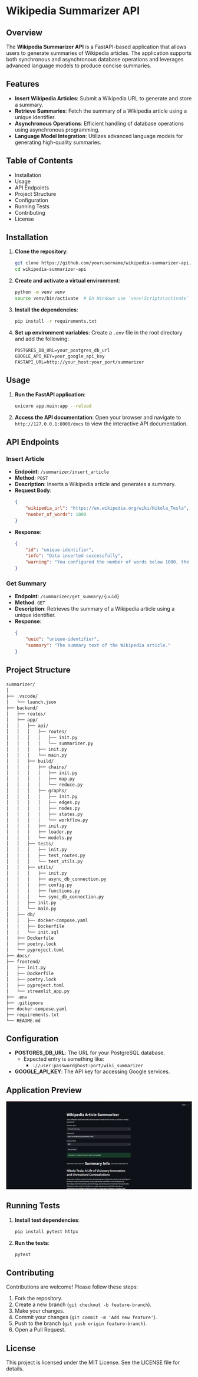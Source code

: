 # Wikipedia Summarizer API

## Overview

The **Wikipedia Summarizer API** is a FastAPI-based application that allows users to generate summaries of Wikipedia articles. The application supports both synchronous and asynchronous database operations and leverages advanced language models to produce concise summaries.

## Features

- **Insert Wikipedia Articles**: Submit a Wikipedia URL to generate and store a summary.
- **Retrieve Summaries**: Fetch the summary of a Wikipedia article using a unique identifier.
- **Asynchronous Operations**: Efficient handling of database operations using asynchronous programming.
- **Language Model Integration**: Utilizes advanced language models for generating high-quality summaries.

## Table of Contents

- Installation
- Usage
- API Endpoints
- Project Structure
- Configuration
- Running Tests
- Contributing
- License

## Installation

1. **Clone the repository**:
    ```sh
    git clone https://github.com/yourusername/wikipedia-summarizer-api.git
    cd wikipedia-summarizer-api
    ```

2. **Create and activate a virtual environment**:
    ```sh
    python -m venv venv
    source venv/bin/activate  # On Windows use `venv\Scripts\activate`
    ```

3. **Install the dependencies**:
    ```sh
    pip install -r requirements.txt
    ```

4. **Set up environment variables**:
    Create a `.env` file in the root directory and add the following:
    ```env
    POSTGRES_DB_URL=your_postgres_db_url
    GOOGLE_API_KEY=your_google_api_key
    FASTAPI_URL=http://your_host:your_port/summarizer
    ```

## Usage

1. **Run the FastAPI application**:
    ```sh
    uvicorn app.main:app --reload
    ```

2. **Access the API documentation**:
    Open your browser and navigate to `http://127.0.0.1:8000/docs` to view the interactive API documentation.

## API Endpoints

### Insert Article

- **Endpoint**: `/summarizer/insert_article`
- **Method**: `POST`
- **Description**: Inserts a Wikipedia article and generates a summary.
- **Request Body**:
    ```json
    {
        "wikipedia_url": "https://en.wikipedia.org/wiki/Nikola_Tesla",
        "number_of_words": 1000
    }
    ```
- **Response**:
    ```json
    {
        "id": "unique-identifier",
        "info": "Data inserted successfully",
        "warning": "You configured the number of words below 1000, the lowest value of this parameter is 1000."
    }
    ```

### Get Summary

- **Endpoint**: `/summarizer/get_summary/{uuid}`
- **Method**: `GET`
- **Description**: Retrieves the summary of a Wikipedia article using a unique identifier.
- **Response**:
    ```json
    {
        "uuid": "unique-identifier",
        "summary": "The summary text of the Wikipedia article."
    }
    ```

## Project Structure
```
summarizer/
│
├── .vscode/
│   └── launch.json
├── backend/
│   ├── routes/
│   ├── app/
│   │   ├── api/
│   │   │   ├── routes/
│   │   │   │   ├── init.py
│   │   │   │   └── summarizer.py
│   │   │   ├── init.py
│   │   │   └── main.py
│   │   ├── build/
│   │   │   ├── chains/
│   │   │   │   ├── init.py
│   │   │   │   ├── map.py
│   │   │   │   └── reduce.py
│   │   │   ├── graphs/
│   │   │   │   ├── init.py
│   │   │   │   ├── edges.py
│   │   │   │   ├── nodes.py
│   │   │   │   ├── states.py
│   │   │   │   └── workflow.py
│   │   │   ├── init.py
│   │   │   ├── loader.py
│   │   │   └── models.py
│   │   ├── tests/
│   │   │   ├── init.py
│   │   │   ├── test_routes.py
│   │   │   └── test_utils.py
│   │   ├── utils/
│   │   │   ├── init.py
│   │   │   ├── async_db_connection.py
│   │   │   ├── config.py
│   │   │   ├── functions.py
│   │   │   └── sync_db_connection.py
│   │   ├── init.py
│   │   └── main.py
│   ├── db/
│   │   ├── docker-compose.yaml
│   │   ├── Dockerfile
│   │   └── init.sql
│   ├── Dockerfile
│   ├── poetry.lock
│   └── pyproject.toml
├── docs/
├── frontend/
│   ├── init.py
│   ├── Dockerfile
│   ├── poetry.lock
│   ├── pyproject.toml
│   └── streamlit_app.py
├── .env
├── .gitignore
├── docker-compose.yaml
├── requirements.txt
└── README.md
```

## Configuration

- **POSTGRES_DB_URL**: The URL for your PostgreSQL database.
  - Expected entry is something like: 
    - `://user:password@host:port/wiki_summarizer`
- **GOOGLE_API_KEY**: The API key for accessing Google services.

## Application Preview

![Fig1](apps/summarizer/figs/app_example.png)

## Running Tests

1. **Install test dependencies**:
    ```sh
    pip install pytest httpx
    ```

2. **Run the tests**:
    ```sh
    pytest
    ```

## Contributing

Contributions are welcome! Please follow these steps:

1. Fork the repository.
2. Create a new branch (`git checkout -b feature-branch`).
3. Make your changes.
4. Commit your changes (`git commit -m 'Add new feature'`).
5. Push to the branch (`git push origin feature-branch`).
6. Open a Pull Request.

## License

This project is licensed under the MIT License. See the LICENSE file for details.


